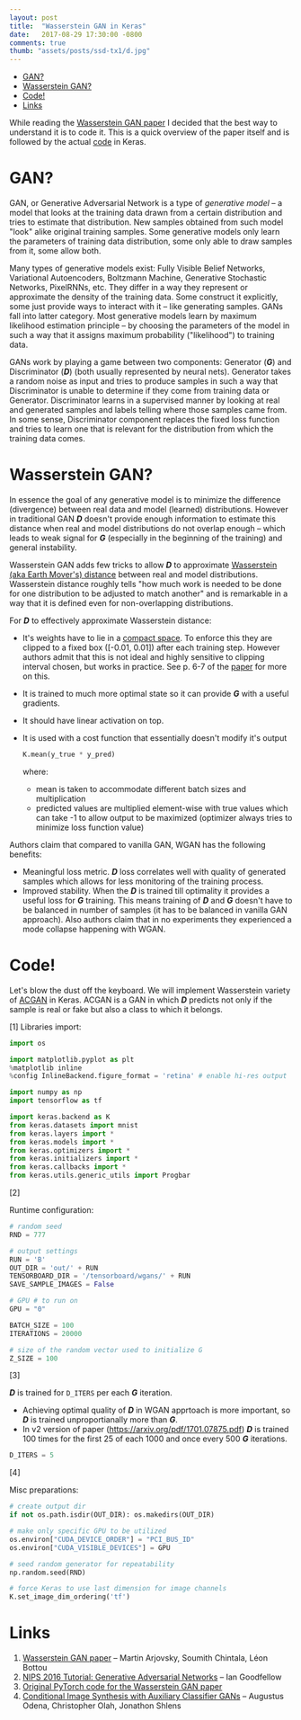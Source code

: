 ```yaml
---
layout: post
title:  "Wasserstein GAN in Keras"
date:   2017-08-29 17:30:00 -0800
comments: true
thumb: "assets/posts/ssd-tx1/d.jpg"
---
```

<!-- 
- brief history and overview of generative models, gen models applications
- why gans and gen models are useful
- tree from Goddfellow's tutorial
- gans training explaned + drawing/schema
- what are wasserstein gans ('D is a cost function that estimates EM distance between trues (priors) and generated'), what problems they attempt to solve
- Implementing WGANS in keras - code walk-through + some pics
- conclusion (wgans vs gans, other novell GAN types)
- links

- split into 2 parts (GANS, Implementing WGAN)?


""This post comes from my experience trying to replicate --paper on WGANs--""

-- preface -- -->

<!--  

TODO:

- banner 
- YT video

-->

<!-- START doctoc generated TOC please keep comment here to allow auto update -->
<!-- DON'T EDIT THIS SECTION, INSTEAD RE-RUN doctoc TO UPDATE -->


- [GAN?](#gan)
- [Wasserstein GAN?](#wasserstein-gan)
- [Code!](#code)
- [Links](#links)

<!-- END doctoc generated TOC please keep comment here to allow auto update -->

While reading the [Wasserstein GAN paper](https://arxiv.org/pdf/1701.07875.pdf) I decided that the best way to understand it is to code it. This is a quick overview of the paper itself and is followed by the actual [code]() in Keras.


# GAN?

GAN, or Generative Adversarial Network is a type of _generative model_ – a model that looks at the training data drawn from a certain distribution and tries to estimate that distribution. New samples obtained from such model "look" alike original training samples. Some generative models only learn the parameters of training data distribution, some only able to draw samples from it, some allow both.

Many types of generative models exist: Fully Visible Belief Networks, Variational Autoencoders, Boltzmann Machine, Generative Stochastic Networks, PixelRNNs, etc. They differ in a way they represent or approximate the density of the training data. Some construct it explicitly, some just provide ways to interact with it – like generating samples. GANs fall into latter category. Most generative models learn by maximum likelihood estimation principle – by choosing the parameters of the model in such a way that it assigns maximum probability ("likelihood") to training data.   

GANs work by playing a game between two components: Generator (_**G**_) and Discriminator (_**D**_) (both usually represented by neural nets). Generator takes a random noise as input and tries to produce samples in such a way that Discriminator is unable to determine if they come from training data or Generator. Discriminator learns in a supervised manner by looking at real and generated samples and labels telling where those samples came from. In some sense, Discriminator component replaces the fixed loss function and tries to learn one that is relevant for the distribution from which the training data comes.

# Wasserstein GAN?

In essence the goal of any generative model is to minimize the difference (divergence) between real data and model (learned) distributions. However in traditional GAN _**D**_ doesn't provide enough information to estimate this distance when real and model distributions do not overlap enough – which leads to weak signal for _**G**_ (especially in the beginning of the training) and general instability.

Wasserstein GAN adds few tricks to allow _**D**_ to approximate [Wasserstein (aka Earth Mover's) distance](https://en.wikipedia.org/wiki/Wasserstein_metric) between real and model distributions. Wasserstein distance roughly tells "how much work is needed to be done for one distribution to be adjusted to match another" and is remarkable in a way that it is defined even for non-overlapping distributions.

For _**D**_ to effectively approximate Wasserstein distance:
- It's weights have to lie in a [compact space](https://en.wikipedia.org/wiki/Compact_space). To enforce this they are clipped to a fixed box ([-0.01, 0.01]) after each training step. However authors admit that this is not ideal and highly sensitive to clipping interval chosen, but works in practice. See p. 6-7 of the [paper](https://arxiv.org/pdf/1701.07875.pdf) for more on this.
- It is trained to much more optimal state so it can provide _**G**_ with a useful gradients.
- It should have linear activation on top.
- It is used with a cost function that essentially doesn't modify it's output

  ```python
  K.mean(y_true * y_pred)
  ```

    where:
    
    - mean is taken to accommodate different batch sizes and multiplication 
    - predicted values are multiplied element-wise with true values which can take -1 to allow output to be maximized (optimizer always tries to minimize loss function value)

Authors claim that compared to vanilla GAN, WGAN has the following benefits:

- Meaningful loss metric. _**D**_ loss correlates well with quality of generated samples which allows for less monitoring of the training process.
- Improved stability. When the _**D**_ is trained till optimality it provides a useful loss for _**G**_ training. This means training of _**D**_ and _**G**_ doesn't have to be balanced in number of samples (it has to be balanced in vanilla GAN approach). Also authors claim that in no experiments they experienced a mode collapse happening with WGAN.

# Code!

Let's blow the dust off the keyboard. We will implement Wasserstein variety of [ACGAN](https://arxiv.org/pdf/1610.09585v3.pdf) in Keras. ACGAN is a GAN in which _**D**_ predicts not only if the sample is real or fake but also a class to which it belongs.

[1] Libraries import:

```python
import os

import matplotlib.pyplot as plt
%matplotlib inline
%config InlineBackend.figure_format = 'retina' # enable hi-res output

import numpy as np
import tensorflow as tf

import keras.backend as K
from keras.datasets import mnist
from keras.layers import *
from keras.models import *
from keras.optimizers import *
from keras.initializers import *
from keras.callbacks import *
from keras.utils.generic_utils import Progbar
```

[2] 

Runtime configuration:

```python
# random seed
RND = 777

# output settings
RUN = 'B'
OUT_DIR = 'out/' + RUN
TENSORBOARD_DIR = '/tensorboard/wgans/' + RUN
SAVE_SAMPLE_IMAGES = False

# GPU # to run on
GPU = "0"

BATCH_SIZE = 100
ITERATIONS = 20000

# size of the random vector used to initialize G
Z_SIZE = 100
```

[3]

_**D**_ is trained for `D_ITERS` per each _**G**_ iteration.

- Achieving optimal quality of _**D**_ in WGAN apprtoach is more important, so _**D**_ is trained unproportianally more than _**G**_.
- In v2 version of paper (https://arxiv.org/pdf/1701.07875.pdf) _**D**_ is trained 100 times for the first 25 of each 1000 and once every 500 _**G**_ iterations.

```python
D_ITERS = 5
```

[4]

 Misc preparations:

```python
# create output dir
if not os.path.isdir(OUT_DIR): os.makedirs(OUT_DIR)

# make only specific GPU to be utilized
os.environ["CUDA_DEVICE_ORDER"] = "PCI_BUS_ID"
os.environ["CUDA_VISIBLE_DEVICES"] = GPU

# seed random generator for repeatability
np.random.seed(RND)

# force Keras to use last dimension for image channels
K.set_image_dim_ordering('tf')
```

# Links

1. [Wasserstein GAN paper](https://arxiv.org/pdf/1701.07875.pdf) – Martin Arjovsky, Soumith Chintala, Léon Bottou
1. [NIPS 2016 Tutorial: Generative Adversarial Networks](https://arxiv.org/pdf/1701.00160.pdf) – Ian Goodfellow
1. [Original PyTorch code for the Wasserstein GAN paper](https://github.com/martinarjovsky/WassersteinGAN)
1. [Conditional Image Synthesis with Auxiliary Classifier GANs](https://arxiv.org/pdf/1610.09585v3.pdf) – Augustus Odena, Christopher Olah, Jonathon Shlens
